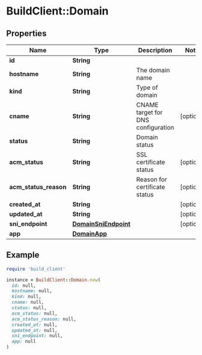 # BuildClient::Domain

## Properties

| Name | Type | Description | Notes |
| ---- | ---- | ----------- | ----- |
| **id** | **String** |  |  |
| **hostname** | **String** | The domain name |  |
| **kind** | **String** | Type of domain |  |
| **cname** | **String** | CNAME target for DNS configuration | [optional] |
| **status** | **String** | Domain status |  |
| **acm_status** | **String** | SSL certificate status | [optional] |
| **acm_status_reason** | **String** | Reason for certificate status | [optional] |
| **created_at** | **String** |  | [optional] |
| **updated_at** | **String** |  | [optional] |
| **sni_endpoint** | [**DomainSniEndpoint**](DomainSniEndpoint.md) |  | [optional] |
| **app** | [**DomainApp**](DomainApp.md) |  |  |

## Example

```ruby
require 'build_client'

instance = BuildClient::Domain.new(
  id: null,
  hostname: null,
  kind: null,
  cname: null,
  status: null,
  acm_status: null,
  acm_status_reason: null,
  created_at: null,
  updated_at: null,
  sni_endpoint: null,
  app: null
)
```

